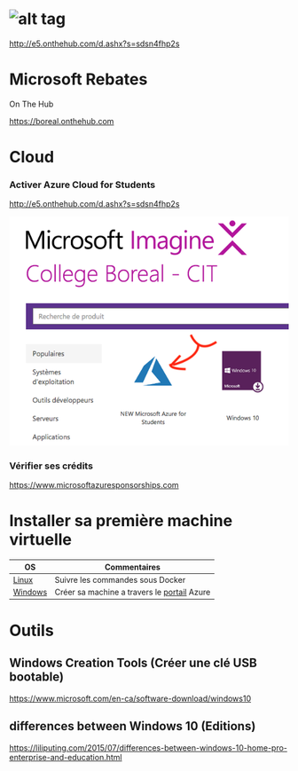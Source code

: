 


# ![alt tag](https://raw.githubusercontent.com/CollegeBoreal/Tutoriels/master/7.Microsoft/IMAGINE.png)

http://e5.onthehub.com/d.ashx?s=sdsn4fhp2s

# Microsoft Rebates

On The Hub

https://boreal.onthehub.com

# Cloud

### Activer Azure Cloud for Students

http://e5.onthehub.com/d.ashx?s=sdsn4fhp2s

![Alt Tag](./images/Free_Azure.png)

### Vérifier ses crédits

https://www.microsoftazuresponsorships.com

# Installer sa première machine virtuelle


| OS                   | Commentaires                                       |
|----------------------|----------------------------------------------------|
|[Linux](./AZURE.md)   | Suivre les commandes sous Docker                   |
|[Windows ](https://docs.microsoft.com/en-us/azure/virtual-machines/windows/quick-create-portal)| Créer sa machine a travers le [portail](https://portal.azure.com) Azure | 



# Outils

## Windows Creation Tools (Créer une clé USB bootable)

https://www.microsoft.com/en-ca/software-download/windows10

## differences between Windows 10 (Editions)
https://liliputing.com/2015/07/differences-between-windows-10-home-pro-enterprise-and-education.html
